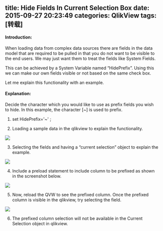title: Hide Fields In Current Selection Box
date: 2015-09-27 20:23:49
categories: QlikView
tags: [转载]
---
#### Introduction:

When loading data from complex data sources there are fields in the data model that are required to be pulled in that you do not want to be visible to the end users. We may just want them to treat the fields like System Fields.

This can be achieved by a System Variable named “HidePrefix”. Using this we can make our own fields visible or not based on the same check box.

Let me explain this functionality with an example.

#### Explanation:

Decide the character which you would like to use as prefix fields you wish to hide. In this example, the character [~] is used to prefix.

1. set HidePrefix='~' ;



2. Loading a sample data in the qlikview to explain the functionality.

![](http://7xoxf6.com1.z0.glb.clouddn.com/devhide1.png)

3. Selecting the fields and having a “current selection” object to explain the example.

![](http://7xoxf6.com1.z0.glb.clouddn.com/devhide2.png)

4. Include a preload statement to include column to be prefixed as shown in the screenshot below.

![](http://7xoxf6.com1.z0.glb.clouddn.com/devhide3.png)

5. Now, reload the QVW to see the prefixed column. Once the prefixed column is visible in the qlikview, try selecting the field.

![](http://7xoxf6.com1.z0.glb.clouddn.com/devhide4.png)

6. The prefixed column selection will not be available in the Current Selection object in qlikview.